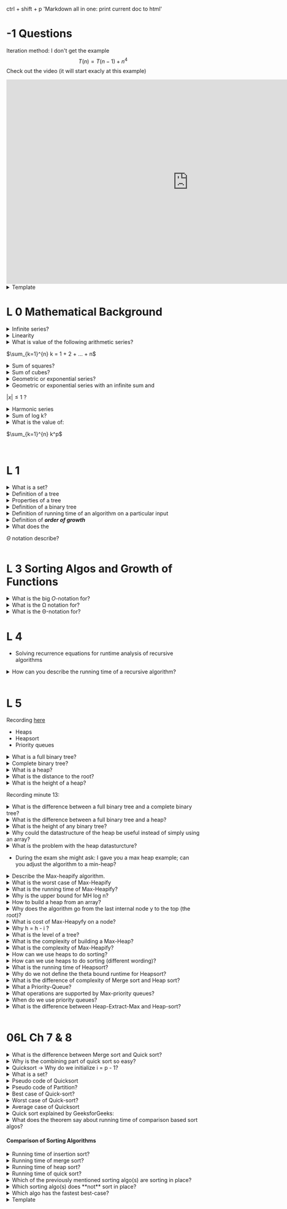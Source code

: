 ctrl + shift + p 'Markdown all in one: print current doc to html'

# -1 Questions

Iteration method: I don't get the example  
$$T(n) = T(n-1)+n^4$$
Check out the video (it will start exacly at this example)

<iframe width="948" height="533" src="https://www.youtube.com/embed/MOAVDta-0as" title="YouTube video player" frameborder="0" allow="accelerometer; autoplay; clipboard-write; encrypted-media; gyroscope; picture-in-picture" allowfullscreen></iframe>

<details>
<summary>Template</summary>

* remember to leave an empty line after summary
* remember to leave an empty line after answer
* add break before end details

<br>
</details>

# L 0 Mathematical Background

<details>
<summary>Infinite series?</summary>

$\sum_{k=1}^{\infty} a_k$, &emsp; wich we interpret to mean &emsp; $\lim_{n \to \infty} \sum_{k=1}^{n} a_k$

* If the limit exists the series *converges*
* The terms of a convergent series **cannot** always be added in any order

<br>
</details>

<details>
<summary>Linearity</summary>

For any real number *c* and any finite series $a_1, a_2,...,a_n$ and $b_1, b_2,...,b_n$ we have; $$\sum_{k=1}^{n}(ca_k+b_k) = c \sum_{k=1}^{n} a_k + \sum_{k=1}^{n} b_k$$

* This liniarity property also applies to infinite series
* We can make use of the linearity property to manipulate summations incorporating the asymptotic notation; e.g.

* $\sum_{k=1}^{n} \Theta(f(k)) = \Theta(\sum_{k=1}^{n}f(k))$
  * Here the left side $\Theta$ notation applies to *k*
  * The right side $\Theta$ applies to *n*

<br>
</details>

<details>
<summary>What is value of the following arithmetic series?

$\sum_{k=1}^{n} k = 1 + 2 + ... + n$ 

</summary>

$$
\begin{aligned}
\sum_{k=1}^{n}k &= \frac{n(n+1)}{2} \\
&= \Theta(n^2)
\end{aligned}
$$

Remember the the $\Theta$ statement only hods true  if:

There exist positive constants $c_1, c_2$ and $n_0$ such that $0 \leq c_1 g(n) \leq f(n) c_g(n)$

for all $n \geq n_0$

![Thetha](https://kb.novaordis.com/images/6/6d/Theta_Notation.png)

<br>
</details>

<details>
<summary>Sum of squares?</summary>
<br>

$\sum_{k=0}^{n}k^2 = \frac{n(n+1)(2n+1)}{6}$

<br>
</details>

<details>
<summary>Sum of cubes?</summary>
<br>

$$
\sum_{k=0}^{n}k^3 = \frac{n^2(n+1)^2}{4}
$$

<br>
</details>

<details>
<summary>Geometric or exponential series?</summary>

For real $x \neq 1,$ the sumation
$$\sum_{k=0}^{n} x^k = 1+x+x^2+ ... + x^n$$

is a geometric series or an exponential series and has the value
$\sum_{k=0}^{n} x^k = \frac{1}{1-x}$

<br>
</details>

<details>
<summary>Geometric or exponential series with an infinite sum and 

$|x| \leq 1$ ?</summary>

$$\sum_{k=0}^{\infty} x^k = \frac{1}{1-x}$$
Because we assume that $0^0 = 1$, These formulas apply even when $x=0$

<br>
</details>

<details>
<summary>Harmonic series</summary>

* For $n > 0$, the $n^th$ harmonic number is:
* $H_n = \frac{1}{1}, \frac{1}{2}, \frac{1}{3}, ..., \frac{1}{n}$ 
* $\sum_{k=1}^{n}$
* $ln(n) + O(1)$ - where big O is the upper bound


<br>
</details>


<details>
<summary>Sum of log k?</summary>

* $\sum_{k=1}^{n} log k \approx n log n$ 

<br>
</details>


<details>
<summary> What is the value of:

$\sum_{k=1}^{n} k^p$ 

</summary>

* $= 1^p+ 2^p + ... + n^p \approx \frac{1}{p+1} n^{p+1}$

<br>
</details>

<br>

# L 1

<details>
<summary>What is a set?</summary>
<br>

* Each element can occur only once
* The elements are not ordered
* The number of elements in a set S is the cardinality of the set $(|S|)$
    * If the cardinality if a natural number, then the S is a finite set 
    * Otherwise it is infinite

</details>

<details>
<summary>Definition of a tree</summary>

* A tree is a set of **nodes** connected by **edges** so that there is **exactly one** way to get from **any** node to **any other** node 

<br>
</details>

<details>
<summary>Properties of a tree</summary>

* Every non-empty tree with n nodes has **exactly** $n-1$ edges
* A tree is rooted if one of its nodes is distinguished as **root**.
  * This definition cas be used recursively; A **rooted tree** consists of a **root node** and a finite set of **sub-trees** which are themselves rooted trees
  
<br>
</details>

<details>
<summary>Definition of a binary tree</summary>

* A binary tree is an **ordered tree** which is either
  * Empty
  * or consists of a **root node** and two subtrees, that are themselves binary trees

Here a full binary tree as an example:

![](https://upload.wikimedia.org/wikipedia/commons/thumb/b/b0/Full_binary.svg/1600px-Full_binary.svg.png)

<br>
</details>

<details>
<summary>Definition of running time of an algorithm on a particular input</summary>

* The number of **primitive operations** (steps) executed 
* It depends on the input and usually grows with input size

<br>
</details>

<details>
<summary>Definition of <b><i>order of growth</b></i></summary>

* Gives a simple characterization of the algorithms **efficiency**

<br>
</details>

<details>
<summary>What does the 

$\Theta$ notation describe?

</summary>

* Describes the "equality" 
* $f(n)=g(g)$
  
<br>
</details

<br>


# L 3 Sorting Algos and Growth of Functions

<details>
<summary>What is the big <i>O</i>-notation for?</summary>

* It is the formal mathematical way to express the **upper bound** of the running time &rarr; to describe the **worst case**
* Measures the **worst case** time complexity of the longest amount of time an algorithm can possibly take to complete
* $O(g(n)) = \{f(n)$ : there exist positive constants $c$ and $n_o$ such that $0 \leq f(n) \leq cg(n) for\ all\ n \geq n_0\}$

<img src="https://s2.qwant.com/thumbr/474x472/e/4/57cfed11b3f840151c91c0bb1f00cc402a951cbed81a39384468c619a775e2/th.jpg?u=https%3A%2F%2Ftse4.mm.bing.net%2Fth%3Fid%3DOIP.oNQte90XxqslB0Z72VnujAHaHY%26pid%3DApi&q=0&b=1&p=0&a=0" width="200" height="200">

<br>
</details>

<details>
<summary>What is the &Omega; notation for?</summary>

* It is the formal mathematical way to express the **best case** &rarr; asymptotic **lower bound** of the running time &rarr; 
* It is pronounced like "**oh my god**" - which is why you can tell that we are talking about the best case
* Sometimes also referred to as "big-&Omega;"
* Measures the **best case** time complexity of the minimum amount of time an algorithm can possibly take to complete

<img src="https://s2.qwant.com/thumbr/474x494/4/b/1012382d29d3188074c2a65d24e3541306b058915b3e24a34ab68196b72b2a/th.jpg?u=https%3A%2F%2Ftse1.mm.bing.net%2Fth%3Fid%3DOIP.0VlgVBjisdqZGs2Cf1SZtAHaHu%26pid%3DApi&q=0&b=1&p=0&a=0" width="200" height="200">
<br>
</details>


<details>
<summary>What is the &Theta;-notation for? </summary>

* When using the &Theta;-notation, we're saying that we have an asymptotically tight bound on the running time
  * 'Asymptotically', because it matters only for **large values of n**
  * 'Tight bound', because the running time is set between a constant factor above and
* The &Theta;-notation can also be called "sandwich-notation" 
* Because; 
* $\Theta(g(n)) = \{f(n)|$ there exist positive constants $n_0 \geq 0$, $c_1$ and $c_2$ such that $0 \leq c_1g(n) \leq f(n) \leq c_2g(n) \forall n \geq n_o\}$
* Simply put; 
  * For any value (to the right of) larger than $n_0$, the value of $f(n)$ lies 
    * **At or above** $c_1g(n)$
    * And **at or below** $c_2g(n)$ see sandwich below

<img src="https://1.bp.blogspot.com/-sOrn-Gb-TtU/XPhqa31EyHI/AAAAAAAABy0/GOTyvRcbKQAe4F2zY6VqDl60gt-9AM1ogCLcBGAs/s400/BigTheta.png" width='200' height='200'>

* $Theta(g(n)) is the set of functions whose $growth = g(n)$
* Measured with respect to the constant multiples $c_1$ and $c_2$ as *n* &rarr; $\infty$
<br>
</details>



# L 4 

- Solving recurrence equations for runtime analysis of recursive algorithms

<details>
<summary>How can you describe the running time of a recursive algorithm?</summary>
<br>
By a recurrence equation that describes a function in terms of its value on smaller input.
</details>

<br>

# L 5

Recording [here](https://virtuale.unibo.it/mod/page/view.php?id=542187)

- Heaps 
- Heapsort
- Priority queues
  
<details>
<summary>What is a full binary tree?</summary>
<br>
A binary tree in which each

-  node is either a leaf, or 
-  has a degree that is exactly 2 (number of children). 
-  Put differently: each node has either degree zero or degree 2.
</details>

<details>
<summary>Complete binary tree?</summary>
<br>
A binary tree in which ALL leaves have the same depth 

and all internal nodes have degree 2.

You never create a new level before finishing the previous level.

All leave nodes must be at the same level.
</details>

<details>
<summary>What is a heap?</summary>
<br>
A nearly complete binary tree with the two following properties;

1. Structural property: all levels are full, except possibly the last one, which is filled from left to right.
2. Order/heap property: for any node $i$ parent($i$) $\geq$ i.
The maximum value appears in the root &rarr; also called Max Heaps.
3. The height of a heap of $n$ elements is $\lfloor log_2 n \rfloor$
</details>

<details>
<summary>What is the distance to the root?</summary>
<br>
The number of nodes you have to pass through form a leaf for reaching the node. In this case you do NOT count the leave but only the nodes you have to pass throgh.
</details>

<details>
<summary>What is the height of a heap?</summary>
<br>
It is $\lfloor log_2 n \rfloor$ 
</details>

Recording minute 13: 

<details>
<summary>What is the difference between a full binary tree and a complete binary tree?</summary>
<br>
A full binary tree might have leafs with differeing distances to the root. Thus the tree does not look completely symmetric. 

All leafs of the complete binary tree on the other hand must have the exact same distance to the root. Thus the tree is completely symmetric.
</details>

<details>
<summary>
What is the difference between a full binary tree and a heap?</summary>
<br>
The distance to the root might differ between leafs. For a full binary tree the longest distance from a leaf to the root might be several levels higher than the distance from the shortest leaf.

For the heap the distance to the root of the longest leafs compared to the shortest leafs can only differ by 1.

A heap is almost a complete binary tree, except for the last level. The last level may be partial but has to be filled from left to right. 

The last level of a heap may be incomplete just as in a full binary tree but it must be filled from left to right.
</details>

<details>
<summary>
What is the height of any binary tree?</summary>
<br>
The height is $log_2 n$. We will always consider the longest path from any leaf to the root! 
</details>

<details>
<summary>
Why could the datastructure of the heap be useful instead of simply using an array?</summary>
<br>
Because in some applications we have to exctract the highest value quickly. That way you know you can always access the element of highest value in constant time!
</details>

<details>
<summary>
What is the problem with the heap datasturcture?</summary>
<br>
If you remove the root (the highest value) you have to reorder the tree, to move the second largest number to the root.
</details>

* During the exam she might ask: I gave you a max heap example; can you adjust the algorithm to a min-heap?

<details>
<summary>
Describe the Max-heapify algorithm.</summary>
<br>
Max-Heapify(A, i) &rarr; where A is an array and i is the index<br/>
&nbsp;&nbsp;&nbsp;&nbsp;l = 2i<br/>
&nbsp;&nbsp;&nbsp;&nbsp;r = 2i + 1<br/>
&nbsp;&nbsp;&nbsp;&nbsp;if l $\leq$ A.heap-size and A[l] $>$ A[i]<br/>
&nbsp;&nbsp;&nbsp;&nbsp;&nbsp;&nbsp;&nbsp;&nbsp;largest = l<br/>
&nbsp;&nbsp;&nbsp;&nbsp;else largest = i<br/>
&nbsp;&nbsp;&nbsp;&nbsp;if r $\leq$ A.heap-size and A[r] $>$ A[largest]<br/>
&nbsp;&nbsp;&nbsp;&nbsp;&nbsp;&nbsp;&nbsp;&nbsp;largest = r<br/>
&nbsp;&nbsp;&nbsp;&nbsp;if largest $\ne$ i<br/>
&nbsp;&nbsp;&nbsp;&nbsp;&nbsp;&nbsp;&nbsp;&nbsp;exchange A[i] with A[largest]<br/>
&nbsp;&nbsp;&nbsp;&nbsp;&nbsp;&nbsp;&nbsp;&nbsp;Max-Heapify(A,largest)<br/>
Note that the value of $i$ does indeed change while the key of $i$ remains the same...

The stopping condition is when we reach the leafnodes

&rarr; We have 2 stopping conditions:

* Either your childs value is a leaf node: (l or r) is larger than A.heap-size &rarr; not representing an element in the heap (out of range). So in the case your array is larger than the heap size. E.g. A.lengh $`\neq`$
  * So once you hit the leaf nodes you do not call the algorithm recursively again
* Or key of the child A[child] is smaller than largest 

&rarr; Remember this algo only works with Max-Heaps, thus it works only if there was one modification to the heap such as the the value change in the any internal node or the root root to a number smaller than the children. Thus the left and right sub-trees are still max heaps.

# 49:43
</details>

<details>
<summary> What is the worst case of Max-Heapify</summary>
<br>
When the heap property is violated by the root while at the same time the root holds the smallest number (key) in the entire heap. Thus the entrie tree must be explored from the top to the bottom. The height of the tree is O(log n)
</details>


<details>
<summary>What is the running time of Max-Heapify?</summary>
<br>


</details>

<details>
<summary>Why is the upper bound for MH log n?</summary>

* Because in the worst case we have to go from the root to the leave swapping in each instance. This is identical to the height of the tree which is also $\lfloor log n \rfloor$
* If you define the theight of the tree as $h=O(logn)$ you may also say the run time is $O(h)$

<br>
</details>

<details>
<summary>How to build a heap from an array?</summary>

* When we build a heap from an array the $Heapsize = A.length$ 
  * Keep in mind that heaps can be modified which is why after some operations the Heapsize might be smaller than the original $A.length$
  * The heap size is dynamic, the array size is not
* Given an array of $n$ elements - we have to rearrange its elements in a way that satisfy the Max-Heap property
* We have to add internal nodes left to right starting with the next highest values
  * All left children will hold keys of indices $2i$
  * All right children will hold keys of indices $2i+1$
* The leaves are the elements from $A.length/2 + 1$ to the end of $A.lengh$ 
  * We don't want to analyse the leafs
* We start by looking only at the internal nodes $$Nodes_internal = 1 ... \lfloor A.length/2 \rfloor$$
  * Here we treat the last intearnal nodes before the leafs as subtrees where the last internal node is the root of the subtree.
  * Thus we want to start at the last internal nodes $\lfloor A.length \rfloor downto 1$

<br>
</details>

<details>
<summary>Why does the algorithm go from the last internal node y to the top (the root)?</summary>

* First of all because the leaves are defined as $\lfloor A.length/2 \rfloor + 1 to n $ - because the leaves have no children ;)
  * The last internal node has the last children
  * The leaves are the stopping condition
* We are working only on subtrees 
* A requirement of Max-Heapify is that all my subtrees are max-heaps
  * By working on subtrees of 3 nodes (1 parent 2 children) we can be sure that the violation is just in one place

<br>
</details>

<details>
<summary>What is cost of Max-Heapyfy on a node?</summary>

* It is proportional to the height of the node in the tree
* The worst case is always the height of that internal node, that is treated as a root at a given i ("rooted at a given i")
* The closer you are to the root, the higher the cost
* For every level i we have the cost of Max-Heapify plus the number of nodes that are present in a given level
  
Ch-06 s 20


<br>
</details>

<details>
<summary>Why h = h - i ?</summary>

* Cate?
<br>
</details>

<details>
<summary>What is the level of a tree?</summary>

* Cate?
 
<br>
</details>

<details>
<summary>What is the complexity of building a Max-Heap?</summary>

* Its a linear time operation

<br>
</details>

<details>
<summary>What is the complexity of Max-Heapify?</summary>

* Its a $log n$ time operation

<br>
</details>

<details>
<summary>How can we use heaps to do sorting?</summary>

* We will build a Max-Heap from a given array of elements, using *Build-Max-Heap*
* Then we exploit the *Max-Heap-property* once we have a Max-Heap
    * We take the largest element, knowing that we'll always find it in the root
    * Thus, we take this largest element and put it into the last position (**i**) in the array
    * Hence we must reduce the heapsize by one
    * Restore the Max-Heap-property and continue in the same way
        * Thereafter we have to replace the key of the root that was moved with one of the other elements of the heap
    * We stop when the heap-size = 1

<br>
</details>

<details>
<summary>How can we use heaps to do sorting (different wording)?</summary>

* We will build a Max-Heap from a given array of elements, using *Build-Max-Heap*
* Then we exploit the *Max-Heap-property* once we have a Max-Heap
* We take the largest element, knowing that we'll always find it in the root and place it in the *last position* *i* of the array
* We 'discard' the last node by reducing the heapsize by one 
* We cal **Max-Heapify" on the new root to mainting (restore) the *max-heap-property*
* We have to replace the key of the root that was moved with one of the other elements of the hea
    * We repeat the process until the heap contains only one node

<br>
</details>

<details>
<summary>What is the running time of Heapsort?</summary>

* Build-Max-Heap(A)
    * O(n)
* Loop is executed n times but contains Max-Heapify
   * O(log n)
   * The runtime for the loop is therefore O(n log n)
 * Total runtime of the algo is O(n log n) + O(n) but as the first term is dominating the short answer is:

The runtime of Heapsort is O(n log n)

<br>
</details>

<details>
<summary>Why do we not define the theta bound runtime for Heapsort?</summary>

* Because the built in algorithms 
    * Build-Max-Heap
    * Max-Heapify 
* Cannot be defined in terms of thetha

<br>
</details>

<details>
<summary>What is the difference of complexity of Merge sort and Heap sort?</summary>

* MS: For sure n log n
* HS: can be better than n log n
<br>
</details>

<details>
<summary>What a Priority-Queue?</summary>

A Priority Queue is a data structure for maintaining a set of *S* elements, each with an **associated priority value** called a **key**.

<br>
</details>

<details>
<summary>What operations are supported by Max-priority queues?</summary>

1. Return the element of **S** with the largest key
2. Remove and return the element of **S** with the largest key
3. Increase the value of an element x's key to k, assuming $k \geq key_current$ at value x
4. Insert an element x into set **S**

<br>
</details>

<details>
<summary>When do we use priority queues?</summary>

* Hospitals
* Job scheduling on a computer
    * A max-priority queue keeps track of the jobs to be performed 
    * When a job is finished/interrupted;
        * Job with the highest priority is selected adding a new job to the queue
* Can be implemented with a max-heap
    * Jobs in the priority queue correspond to the nodes in the heap
  
<br>
</details>

<details>
<summary>What is the difference between Heap-Extract-Max and Heap-sort?</summary>

* Cate?

<br>
</details>
<br>

# 06L Ch 7 & 8

<details>
<summary>What is the difference between Merge sort and Quick sort?</summary>

* In Merge sort the dividing step is trivial
    * Because we just calculated the middle index of the array, which was enough to merge sort the left and the right part
  * The Combining step is the dificult part solved by the 'merge' algorithm, which was the main driving force of the algo
  
* In Quick sort the combination step is trivial
* The main work is in the dividing step
    * A[p..q-1] <= A[q] <= A[q+1..r]
        * A[q] is NOT the middle of the array!
        * Further here we are not really dividing but **partitioning**
        * Because we find the element A[q] and then all elements to its left need to be smaller while all elements to its right need to be larger than A[q]

<br>
</details>

<details>
<summary>Why is the combining part of quick sort so easy?</summary>

* This is because
    * Each element of the left subarray is by definition $\leq$ A[q]
    * And each element of the right subarray is by definition $\geq$ A[q]
* Thus the combination of the two subarrays will be very easy as none of the elements left or right to A[q] need to be moved anymore. They are already were they should be

<br>
</details>

<details>
<summary>Quicksort &rarr; Why do we initialize i = p - 1?</summary>

* Because A[p..i] contains the elements that are less than or equal to x
* If i was defined initially as p, then there would be just ONE element that is lesser than or equal to x 
* In order to start with an empty array we have to start with i = p -1
 
<br>
</details>

<details>
<summary>What is a set?</summary>

* Each element can occur only once
* The elements are not ordered
* The number of elements in a set S is the cardinality of the set $(|S|)$
    * If the cardinality if a natural number, then the S is a finite set 
    * Otherwise it is infinite

<br>
</details>

<details>
<summary>Pseudo code of Quicksort</summary>

&rarr; initial call of Quicksort takes A, 1 and A.lenght

```
Quicksort(A,p,r) 
1   if p < r
2         q = Partition(A,p,r)
3         Quicksort(A, p, q - 1) // left array with each el <= x
4         Quicksort(A, q + 1, r) // right array with each el >= x
```

<br>
</details>

<details>
<summary>Pseudo code of Partition?</summary>

```
Partition(A, p, r)
1 x = A[r]
2 i = p - 1
3 for j = p to r - 1  // first j starts at p = 1, loop ends at second last element
4     if A[j] <= x
5         i = i + 1
6         exchange A[i] with A[j]   // Moves A[j] <= x to left sub array 
7 exchange A[i + 1] with A[r]   // move x in position A[q]
8 return i + 1    // corresponding to q, nedded as input for recursive calles of Quicksort (line 3 and 4)
```

<br>
</details>

<details>
<summary>Best case of Quick-sort?</summary>

* Balanced partitioning, meaning that we will have 2 regions
    * One of size n/2
    * The other one of size n/2-1
* The recurrence is calcuated as follows:
* $T(n) = 2T(n/2)+\Theta(n)=\Theta(n log n)$ (same as merge sort)

<br>
</details>

<details>
<summary>Worst case of Quick-sort?</summary>

* Maximally unbalanced set:
    * One region has 0 elements and the other one has n - 1 elements
    * When the array is already sorted
    * When all elements are smaller than 8
* Running time of $\Theta(n^2)$

<br>
</details>

<details>
<summary>Average case of Quicksort</summary>

* All permutations of the input numbers are equally likely
* On a random input array, we will have a **mix** of well balanced and unbalanced splits
    * Because it is unrealistic that each split happenes in the same way
* Good and bad splits are randomly distributed throughout the tree
    * E.g. $(n-1)/2-1$ on one branch and $(n-1)/2$ on another branch
* This leads to the average case running time still being $\Theta(n log n)$ which is close to the best case running time!

<br>
</details>

<details>
<summary> Quick sort explained by GeeksforGeeks:</summary>

* Sortingalgo using the idea of divide and conquer
* Finds element that is called **pivot** which divided the array in two
* The left part of the array holds elements smaller or equal than **pivot** (x)
* The right holds elements strictly larger than the **pivot**
  
* We recursively perform three steps
    
1. Bring the pivot to its apropriate position such that left of the pivot is smaller and right is greater
2. Quick sort the left part
3. Quick sort the right part
  
* The counter variables are 
* *i* index of the smaller el
* j loop variable
* Test condition:
    * arr[j] <= pivot
    * if true
        * Swap(arr(i), arr(j))
    * else next iteration of for

<br>
</details>

<details>
<summary>What does the theorem say about running time of comparison based sort algos?</summary>

* Any comparison based sort algorithm requires $\Omega(n log n)$ comparisons in the **worst case**
* We can proof that by constructing a tree and check how many leaves *l* it has:
 * The tree will have at least $n!$ leaves &rarr;  $n!$ permutations of the input appearing as some leaf $\Rightarrow n! \leq l$
 * The tree will have at most $h^h$ leaves
 * $\Rightarrow n! \leq l \leq 2^h$
 * $\Rightarrow h \geq lg(n!) = \Omega(nlgn)$
 * *h* is the height of the tree

<br>
</details>


#### Comparison of Sorting Algorithms

<details>
<summary>Running time of insertion sort?</summary>

* Worst case: $\Theta(n^2)$ 
* Best case: $\Theta(n)$
* Sorts **in place**

<br>
</details>

<details>
<summary>Running time of merge sort?</summary>

* Worst case: $\Theta(n log n)$ 
* Best case: $\Theta(n log n)$ 
* Best and worst are the **same**
* But it does **not** sort in place
  * It creates additional arrays that require additional space 

<br>
</details>

<details>
<summary>Running time of heap sort?</summary>

* Worst case: $\Theta(n log n)$ 
* Best case: $\Theta(n log n)$ 
* Sorts **in place**

<br>
</details>

<details>
<summary>Running time of quick sort?</summary>

* Worst case: $\Theta(n^2)$ 
* Best case: $\Theta(n log n)$ 
* Sorts **in place**

<br>
</details>

<details>
<summary>Which of the previously mentioned sorting algo(s) are sorting in place?</summary>

1. Insertion sort
2. Heap sort
3. Quick sort 

<br>
</details>

<details>
<summary>Which sorting algo(s) does **not** sort in place?</summary>

*  Merge sort

<br>
</details>

<details>
<summary>Which algo has the fastest best-case?</summary>

* Insertion sort: $\Thetha(n)$  

<br>
</details>

<details>
<summary>Template</summary>

* 

<br>
</details>